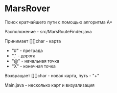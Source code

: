 # MarsRover
Поиск кратчайшего пути с помощью алгоритма A*

Расположение - src/MarsRouteFinder.java

Принимает [][]char - карта

 - "#"  - преграда
 - "." - дорога
 - "@" - начальная точка
 - "X" - конечная точка
 
Возвращает [][]char - новая карта, путь - "+"


Main.java -  несколько карт и визуализация

